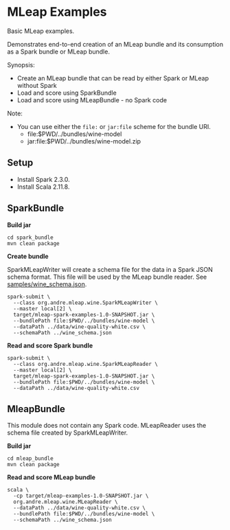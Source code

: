 # MLeap Examples

Basic MLeap examples. 

Demonstrates end-to-end creation of an MLeap bundle and its consumption as a Spark bundle or MLeap bundle.

Synopsis:
* Create an MLeap bundle that can be read by either Spark or MLeap without Spark
* Load and score using SparkBundle
* Load and score using MLeapBundle - no Spark code

Note:
* You can use either the `file:` or `jar:file` scheme for the bundle URI.
  * file:$PWD/../bundles/wine-model 
  * jar:file:$PWD/../bundles/wine-model.zip

## Setup

* Install Spark 2.3.0.
* Install Scala 2.11.8.

## SparkBundle
**Build jar**
```
cd spark_bundle
mvn clean package
```

**Create bundle**

SparkMLeapWriter will create a schema file for the data in a Spark JSON schema format. 
This file will be used by the MLeap bundle reader.
See [samples/wine_schema.json](samples/wine_schema.json).

```
spark-submit \
  --class org.andre.mleap.wine.SparkMLeapWriter \
  --master local[2] \
  target/mleap-spark-examples-1.0-SNAPSHOT.jar \
  --bundlePath file:$PWD/../bundles/wine-model \
  --dataPath ../data/wine-quality-white.csv \
  --schemaPath ../wine_schema.json
```

**Read and score Spark bundle**
```
spark-submit \
  --class org.andre.mleap.wine.SparkMLeapReader \
  --master local[2] \
  target/mleap-spark-examples-1.0-SNAPSHOT.jar \
  --bundlePath file:$PWD/../bundles/wine-model \
  --dataPath ../data/wine-quality-white.csv
```

## MleapBundle

This module does not contain any Spark code.
MLeapReader uses the schema file created by SparkMLeapWriter.

**Build jar**
```
cd mleap_bundle
mvn clean package
```

**Read and score MLeap bundle**
```
scala \
  -cp target/mleap-examples-1.0-SNAPSHOT.jar \
  org.andre.mleap.wine.MLeapReader \
  --dataPath ../data/wine-quality-white.csv \
  --bundlePath file:$PWD/../bundles/wine-model \
  --schemaPath ../wine_schema.json
```
